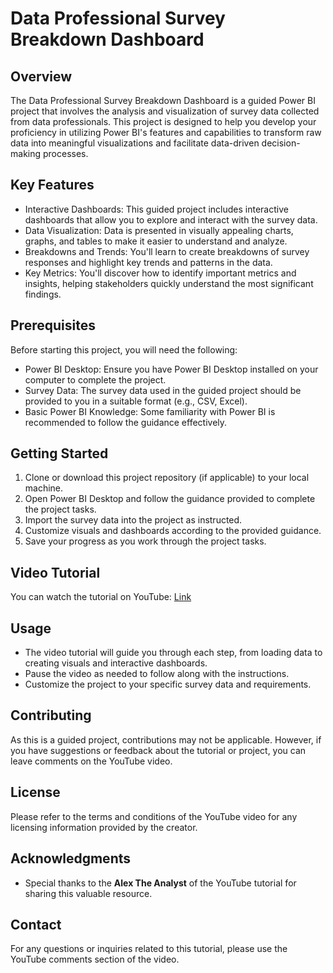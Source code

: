 # Data Professional Survey Breakdown Dashboard

## Overview
The Data Professional Survey Breakdown Dashboard is a guided Power BI project that involves the analysis and visualization of survey data collected from data professionals. This project is designed to help you develop your proficiency in utilizing Power BI's features and capabilities to transform raw data into meaningful visualizations and facilitate data-driven decision-making processes.

## Key Features
- Interactive Dashboards: This guided project includes interactive dashboards that allow you to explore and interact with the survey data.
- Data Visualization: Data is presented in visually appealing charts, graphs, and tables to make it easier to understand and analyze.
- Breakdowns and Trends: You'll learn to create breakdowns of survey responses and highlight key trends and patterns in the data.
- Key Metrics: You'll discover how to identify important metrics and insights, helping stakeholders quickly understand the most significant findings.

## Prerequisites
Before starting this project, you will need the following:
- Power BI Desktop: Ensure you have Power BI Desktop installed on your computer to complete the project.
- Survey Data: The survey data used in the guided project should be provided to you in a suitable format (e.g., CSV, Excel).
- Basic Power BI Knowledge: Some familiarity with Power BI is recommended to follow the guidance effectively.

## Getting Started
1. Clone or download this project repository (if applicable) to your local machine.
2. Open Power BI Desktop and follow the guidance provided to complete the project tasks.
3. Import the survey data into the project as instructed.
4. Customize visuals and dashboards according to the provided guidance.
5. Save your progress as you work through the project tasks.

## Video Tutorial
You can watch the tutorial on YouTube: [Link](https://www.youtube.com/watch?v=pixlHHe_lNQ)

## Usage
- The video tutorial will guide you through each step, from loading data to creating visuals and interactive dashboards.
- Pause the video as needed to follow along with the instructions.
- Customize the project to your specific survey data and requirements.

## Contributing
As this is a guided project, contributions may not be applicable. However, if you have suggestions or feedback about the tutorial or project, you can leave comments on the YouTube video.

## License
Please refer to the terms and conditions of the YouTube video for any licensing information provided by the creator.

## Acknowledgments
- Special thanks to the **Alex The Analyst** of the YouTube tutorial for sharing this valuable resource.

## Contact
For any questions or inquiries related to this tutorial, please use the YouTube comments section of the video.
